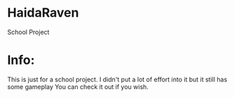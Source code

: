 # HaidaRaven
School Project

# Info:

This is just for a school project. I didn't put a lot of effort into it but it still has some gameplay
You can check it out if you wish. 

